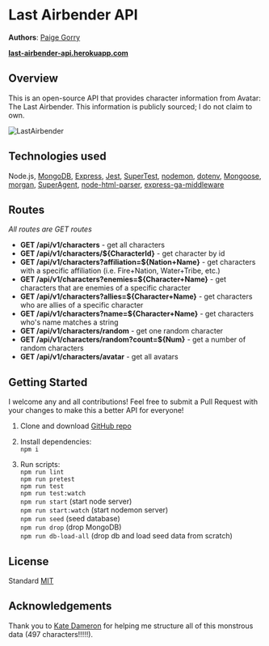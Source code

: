 # Last Airbender API

**Authors**: [Paige Gorry](https://github.com/paigeegorry)

**[last-airbender-api.herokuapp.com](https://last-airbender-api.herokuapp.com)**

## Overview
This is an open-source API that provides character information from Avatar: The Last Airbender. This information is publicly sourced; I do not claim to own.

![LastAirbender](https://res.cloudinary.com/dkrup6iyl/image/upload/v1559248105/Screen_Shot_2019-05-30_at_1.26.32_PM.png)

## Technologies used
Node.js, [MongoDB](https://www.mongodb.com/what-is-mongodb), [Express](https://www.npmjs.com/package/express), [Jest](https://www.npmjs.com/package/jest), [SuperTest](https://www.npmjs.com/package/supertest), [nodemon](https://www.npmjs.com/package/nodemon), [dotenv](https://www.npmjs.com/package/dotenv), [Mongoose](https://www.npmjs.com/package/mongoose), [morgan](https://www.npmjs.com/package/morgan), [SuperAgent](https://www.npmjs.com/package/superagent), [node-html-parser](https://www.npmjs.com/package/node-html-parser), [express-ga-middleware]('https://www.npmjs.com/package/express-ga-middleware')

## Routes
_All routes are GET routes_
* **GET /api/v1/characters** - get all characters
* **GET /api/v1/characters/${CharacterId}** - get character by id
* **GET /api/v1/characters?affiliation=${Nation+Name}** - get characters with a specific affiliation
(i.e. Fire+Nation, Water+Tribe, etc.)
* **GET /api/v1/characters?enemies=${Character+Name}** - get characters that are enemies of a specific character
* **GET /api/v1/characters?allies=${Character+Name}** - get characters who are allies of a specific character
* **GET /api/v1/characters?name=${Character+Name}** - get characters who's name matches a string
* **GET /api/v1/characters/random** - get one random character
* **GET /api/v1/characters/random?count=${Num}** - get a number of random characters
* **GET /api/v1/characters/avatar** - get all avatars



## Getting Started
I welcome any and all contributions! Feel free to submit a Pull Request with your changes to make this a better API for everyone!

1. Clone and download [GitHub repo](https://github.com/paigeegorry/last-airbender-api)
1. Install dependencies:\
`npm i`

3. Run scripts:\
`npm run lint`\
`npm run pretest`\
`npm run test`\
`npm run test:watch`\
`npm run start` (start node server)\
`npm run start:watch` (start nodemon server)\
`npm run seed` (seed database)\
`npm run drop` (drop MongoDB)\
`npm run db-load-all` (drop db and load seed data from scratch)

## License
Standard [MIT](/LICENSE.md)

## Acknowledgements
Thank you to [Kate Dameron](https://github.com/Katedam) for helping me structure all of this monstrous data (497 characters!!!!!).

